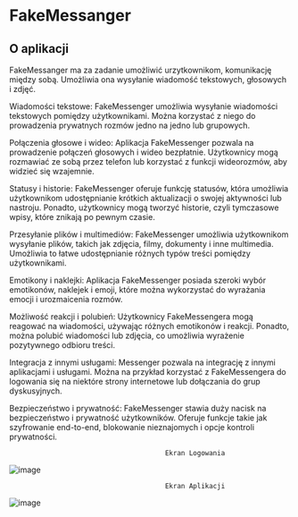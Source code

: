 
# FakeMessanger

## O aplikacji
FakeMessanger ma za zadanie umożliwić urzytkownikom, komunikację między sobą. Umożliwia ona wysyłanie wiadomość tekstowych, głosowych i zdjęć.

Wiadomości tekstowe: FakeMessenger umożliwia wysyłanie wiadomości tekstowych pomiędzy użytkownikami. Można korzystać z niego do prowadzenia prywatnych rozmów jedno na jedno lub grupowych.

Połączenia głosowe i wideo: Aplikacja FakeMessenger pozwala na prowadzenie połączeń głosowych i wideo bezpłatnie. Użytkownicy mogą rozmawiać ze sobą przez telefon lub korzystać z funkcji wideorozmów, aby widzieć się wzajemnie.

Statusy i historie: FakeMessenger oferuje funkcję statusów, która umożliwia użytkownikom udostępnianie krótkich aktualizacji o swojej aktywności lub nastroju. Ponadto, użytkownicy mogą tworzyć historie, czyli tymczasowe wpisy, które znikają po pewnym czasie.

Przesyłanie plików i multimediów: FakeMessenger umożliwia użytkownikom wysyłanie plików, takich jak zdjęcia, filmy, dokumenty i inne multimedia. Umożliwia to łatwe udostępnianie różnych typów treści pomiędzy użytkownikami.

Emotikony i naklejki: Aplikacja FakeMessenger posiada szeroki wybór emotikonów, naklejek i emoji, które można wykorzystać do wyrażania emocji i urozmaicenia rozmów.

Możliwość reakcji i polubień: Użytkownicy FakeMessengera mogą reagować na wiadomości, używając różnych emotikonów i reakcji. Ponadto, można polubić wiadomości lub zdjęcia, co umożliwia wyrażenie pozytywnego odbioru treści.

Integracja z innymi usługami: Messenger pozwala na integrację z innymi aplikacjami i usługami. Można na przykład korzystać z FakeMessengera do logowania się na niektóre strony internetowe lub dołączania do grup dyskusyjnych.

Bezpieczeństwo i prywatność: FakeMessenger stawia duży nacisk na bezpieczeństwo i prywatność użytkowników. Oferuje funkcje takie jak szyfrowanie end-to-end, blokowanie nieznajomych i opcje kontroli prywatności.

                                           Ekran Logowania 
![image](https://github.com/HIZILL/FakeMessanger/assets/90003305/1e29d0eb-40e8-475d-a4ba-3bbb860ebdc5)


                                           Ekran Aplikacji
![image](https://github.com/HIZILL/FakeMessanger/assets/90003305/50e32f36-1978-4339-a90c-6ce6f56bad98)
